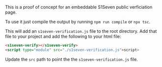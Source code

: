 This is a proof of concept for an embeddable S1Seven public verficiation page.

To use it just compile the output by running `npm run compile` or `npx tsc`.

This will add an `s1seven-verification.js` file to the root directory. Add that file to your project and add the following to your html file:

```html
<s1seven-verify></s1seven-verify>
<script type="module" src="./s1seven-verification.js">script>
```

Update the `src` path to point the the `s1seven-verification.js` file.
